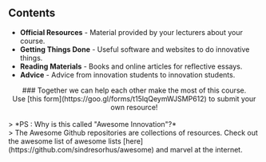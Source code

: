 ## Contents

 * **Official Resources** - Material provided by your lecturers about your course.
 * **Getting Things Done** - Useful software and websites to do innovative things.
 * **Reading Materials** - Books and online articles for reflective essays.
 * **Advice** - Advice from innovation students to innovation students.
<div style="text-align: center;">
### Together we can help each other make the most of this course. <br> Use [this form](https://goo.gl/forms/t15lqQeymWJSMP612) to submit your own resource! 
</div>
<br>
> *PS : Why is this called "Awesome Innovation"?*<br>
> The Awesome Github repositories are collections of resources. Check out the awesome list of awesome lists [here](https://github.com/sindresorhus/awesome) and marvel at the internet.
